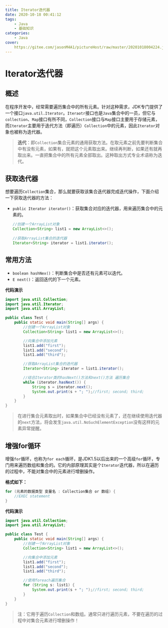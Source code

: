 ```yaml
---
title: Iterator迭代器
date: 2020-10-18 00:41:12
tags:
	- Java
	- 基础知识
categories:
	- Java
cover:
	https://gitee.com/jasonM4A1/pictureHost/raw/master/20201018004224.jpg
---
```


# Iterator迭代器



## 概述

在程序开发中，经常需要遍历集合中的所有元素。针对这种需求，JDK专门提供了一个接口`java.util.Iterator`。`Iteraotr`接口也是`Java`集合中的一员，但它与`collection`、`Map`接口有所不同，`Collection`接口与`Map`接口主要用于存储元素，而`Iterator`主要用于迭代方法（即遍历）`Collection`中的元素，因此`Iterator`对象也被称为迭代器。

> **迭代**：即`Collection`集合元素的通用获取方法。在取元素之前先要判断集合中有没有元素，如果有，就把这个元素取出来。继续再判断，如果还有就再取出来。一直把集合中的所有元素全部取出。这种取出方式专业术语称为迭代。



## 获取迭代器

想要遍历`Collection`集合，那么就要获取该集合迭代器完成迭代操作，下面介绍一下获取迭代器的方法：

+ `public Iterator iterator()`：获取集合对应的迭代器，用来遍历集合中的元素的。

  ~~~java
  //创建一个ArrayList对象
  Collection<String> list1 = new ArrayList<>();
          
  //获取ArrayList集合的迭代器
  Iterator<String> iterator = list1.iterator();
  ~~~

  

## 常用方法

+ `boolean hashNex()`：判断集合中是否还有元素可以迭代。
+ `E next()`：返回迭代的下一个元素。

**代码演示**

~~~java
import java.util.Collection;
import java.util.Iterator;
import java.util.ArrayList;

public class Test {
    public static void main(String[] args) {
        //创建一个ArrayList对象
        Collection<String> list1 = new ArrayList<>();

        //向集合中添加元素
        list1.add("first");
        list1.add("second");
        list1.add("third");

        //获取ArrayList集合的迭代器
        Iterator<String> iterator = list1.iterator();

        //结合Iterator类的hasNext()方法和next()方法 遍历集合
        while (iterator.hasNext()) {
            String s = iterator.next();
            System.out.print(s + "; ");//first; second; third; 
        }
    }
}
~~~

> 在进行集合元素取出时，如果集合中已经没有元素了，还在继续使用迭代器的`next`方法，将会发生`java.util.NoSuchElementException`没有这样的元素异常提醒。



## 增强for循环

增强`for`循环，也称为`for each`循环，是JDK1.5以后出来的一个高级`for`循环，专门用来遍历数组和集合的。它的内部原理其实是个`Iterator`迭代器，所以在遍历的过程中，不能对集合中的元素进行增删操作。

**格式如下：**

~~~java
for (元素的数据类型 变量名 : Collection集合 or 数组) {
    //EXEC statement
}
~~~

**代码演示**

~~~java
import java.util.Collection;
import java.util.ArrayList;

public class Test {
    public static void main(String[] args) {
        //创建一个ArrayList对象
        Collection<String> list1 = new ArrayList<>();

        //向集合中添加元素
        list1.add("first");
        list1.add("second");
        list1.add("third");

        //使用foreach遍历集合
        for (String s: list1) {
            System.out.print(s + "; ");//first; second; third; 
        }
    }
}
~~~

>  注：它用于遍历`Collection`和数组。通常只进行遍历元素，不要在遍历的过程中对集合元素进行增删操作！